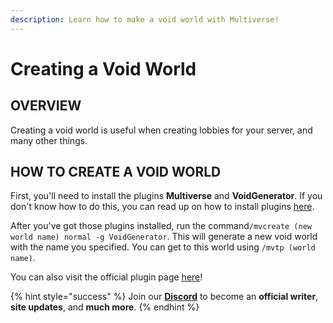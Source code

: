 ```yaml
---
description: Learn how to make a void world with Multiverse!
---
```


# Creating a Void World

## OVERVIEW

Creating a void world is useful when creating lobbies for your server, and many other things.

## HOW TO CREATE A VOID WORLD

First, you'll need to install the plugins **Multiverse** and **VoidGenerator**. If you don't know how to do this, you can read up on how to install plugins [here](https://github.com/TeamMH/minehutxyz/tree/3335a0549e4fc3241ab6af734329278af73b6679/faq/ingame/plugins.md).

After you've got those plugins installed, run the command`/mvcreate (new world name) normal -g VoidGenerator`. This will generate a new void world with the name you specified. You can get to this world using `/mvtp (world name)`.

You can also visit the official plugin page [here](https://www.spigotmc.org/resources/voidgenerator.25391/)!

{% hint style="success" %}
Join our [**Discord**](https://discord.gg/TYhH5bK) to become an **official writer**, **site updates**, and **much more**.
{% endhint %}

